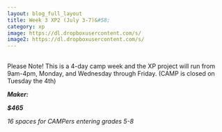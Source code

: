 ```yaml
---
layout: blog_full_layout
title: Week 3 XP2 (July 3-7)&#58; 
category: xp
image: https://dl.dropboxusercontent.com/s/
image2: https://dl.dropboxusercontent.com/s/
---
```


##



Please Note! This is a 4-day camp week and the XP project will run from 9am-4pm, Monday, and Wednesday through Friday. (CAMP is closed on Tuesday the 4th)

**_Maker:_** 

**_$465_**

*16 spaces for CAMPers entering grades 5-8*
